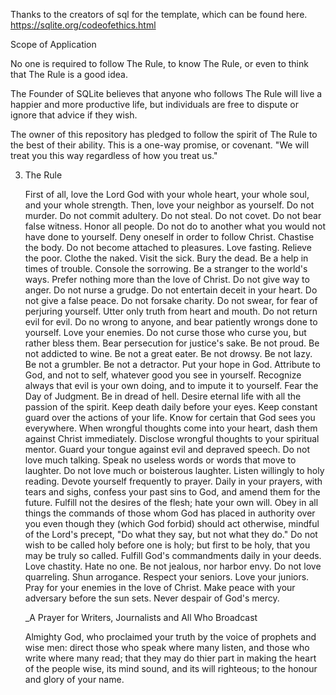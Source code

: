 Thanks to the creators of sql for the template, which can be found here. https://sqlite.org/codeofethics.html

Scope of Application

No one is required to follow The Rule, to know The Rule, or even to think that The Rule is a good idea. 

The Founder of SQLite believes that anyone who follows The Rule will live a happier and more productive life,
but individuals are free to dispute or ignore that advice if they wish.

The owner of this repository has pledged to follow the spirit of The Rule to the best of their ability. 
This is a one-way promise, or covenant. "We will treat you this way regardless of how you treat us."

3. The Rule

    First of all, love the Lord God with your whole heart, your whole soul, and your whole strength.
    Then, love your neighbor as yourself.
    Do not murder.
    Do not commit adultery.
    Do not steal.
    Do not covet.
    Do not bear false witness.
    Honor all people.
    Do not do to another what you would not have done to yourself.
    Deny oneself in order to follow Christ.
    Chastise the body.
    Do not become attached to pleasures.
    Love fasting.
    Relieve the poor.
    Clothe the naked.
    Visit the sick.
    Bury the dead.
    Be a help in times of trouble.
    Console the sorrowing.
    Be a stranger to the world's ways.
    Prefer nothing more than the love of Christ.
    Do not give way to anger.
    Do not nurse a grudge.
    Do not entertain deceit in your heart.
    Do not give a false peace.
    Do not forsake charity.
    Do not swear, for fear of perjuring yourself.
    Utter only truth from heart and mouth.
    Do not return evil for evil.
    Do no wrong to anyone, and bear patiently wrongs done to yourself.
    Love your enemies.
    Do not curse those who curse you, but rather bless them.
    Bear persecution for justice's sake.
    Be not proud.
    Be not addicted to wine.
    Be not a great eater.
    Be not drowsy.
    Be not lazy.
    Be not a grumbler.
    Be not a detractor.
    Put your hope in God.
    Attribute to God, and not to self, whatever good you see in yourself.
    Recognize always that evil is your own doing, and to impute it to yourself.
    Fear the Day of Judgment.
    Be in dread of hell.
    Desire eternal life with all the passion of the spirit.
    Keep death daily before your eyes.
    Keep constant guard over the actions of your life.
    Know for certain that God sees you everywhere.
    When wrongful thoughts come into your heart, dash them against Christ immediately.
    Disclose wrongful thoughts to your spiritual mentor.
    Guard your tongue against evil and depraved speech.
    Do not love much talking.
    Speak no useless words or words that move to laughter.
    Do not love much or boisterous laughter.
    Listen willingly to holy reading.
    Devote yourself frequently to prayer.
    Daily in your prayers, with tears and sighs, confess your past sins to God, and amend them for the future.
    Fulfill not the desires of the flesh; hate your own will.
    Obey in all things the commands of those whom God has placed in authority over you even though they (which God forbid) should act otherwise, mindful of the Lord's precept, "Do what they say, but not what they do."
    Do not wish to be called holy before one is holy; but first to be holy, that you may be truly so called.
    Fulfill God's commandments daily in your deeds.
    Love chastity.
    Hate no one.
    Be not jealous, nor harbor envy.
    Do not love quarreling.
    Shun arrogance.
    Respect your seniors.
    Love your juniors.
    Pray for your enemies in the love of Christ.
    Make peace with your adversary before the sun sets.
    Never despair of God's mercy. 

    _A Prayer for Writers, Journalists and All Who Broadcast

    Almighty God, who proclaimed your truth by the voice of prophets and wise men: direct those who speak where many listen, and those who write where many read; that they may do thier part in making the heart of the people wise, its mind sound, and its will righteous; to the honour and glory of your name.
